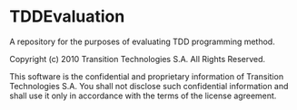 # TDDEvaluation

A repository for the purposes of evaluating TDD programming method.

Copyright (c) 2010 Transition Technologies S.A.
All Rights Reserved.

This software is the confidential and proprietary information of
Transition Technologies S.A. You shall not disclose such confidential
information and shall use it only in accordance with the terms of the
license agreement.
